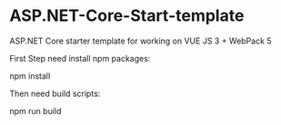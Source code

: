 # ASP.NET-Core-Start-template
ASP.NET Core starter template for working on VUE JS 3 + WebPack 5


First Step need install npm packages:

npm install

Then need build scripts:

npm run build
